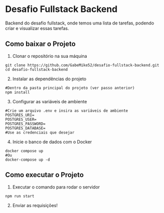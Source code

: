 # Desafio Fullstack Backend

Backend do desafio fullstack, onde temos uma lista de tarefas, podendo criar e visualizar essas tarefas.

## Como baixar o Projeto

1. Clonar o repositório na sua máquina

```console
git clone https://github.com/GabeMike52/desafio-fullstack-backend.git
cd desafio-fullstack-backend
```

2. Instalar as dependências do projeto

```console
#Dentro da pasta principal do projeto (ver passo anterior)
npm install
```

3. Configurar as variáveis de ambiente

```console
#Crie um arquivo .env e insira as variáveis de ambiente
POSTGRES_URI=
POSTGRES_USER=
POSTGRES_PASSWORD=
POSTGRES_DATABASE=
#Use as credenciais que desejar
```

4. Inicie o banco de dados com o Docker

```console
docker compose up
#Ou
docker-compose up -d
```

## Como executar o Projeto

1. Executar o comando para rodar o servidor

```console
npm run start
```

2. Enviar as requisições!
